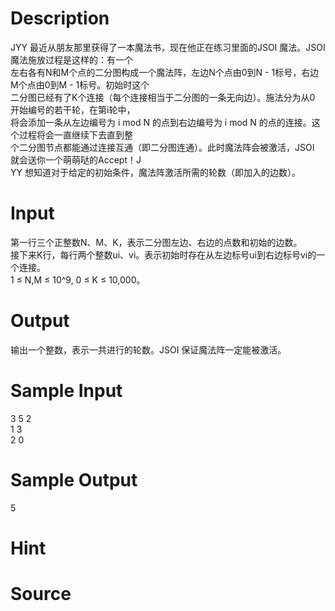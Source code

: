 
# Description

<div class="content"><div>JYY 最近从朋友那里获得了一本魔法书，现在他正在练习里面的JSOI 魔法。JSOI 魔法施放过程是这样的：有一个</div>
<div>左右各有N和M个点的二分图构成一个魔法阵，左边N个点由0到N - 1标号，右边M个点由0到M - 1标号。初始时这个</div>
<div>二分图已经有了K个连接（每个连接相当于二分图的一条无向边）。施法分为从0 开始编号的若干轮，在第i轮中，</div>
<div>将会添加一条从左边编号为 i mod N 的点到右边编号为 i mod N 的点的连接。这个过程将会一直继续下去直到整</div>
<div>个二分图节点都能通过连接互通（即二分图连通）。此时魔法阵会被激活，JSOI 就会送你一个萌萌哒的Accept！J</div>
<div>YY 想知道对于给定的初始条件，魔法阵激活所需的轮数（即加入的边数）。</div>
<div></div></div>

# Input

<div class="content"><div>第一行三个正整数N、M、K，表示二分图左边、右边的点数和初始的边数。</div>
<div>接下来K行，每行两个整数ui、vi。表示初始时存在从左边标号ui到右边标号vi的一个连接。</div>
<div>1 ≤ N,M ≤ 10^9, 0 ≤ K ≤ 10,000。</div>
<div></div></div>

# Output

<div class="content"><div>输出一个整数，表示一共进行的轮数。JSOI 保证魔法阵一定能被激活。</div>
<div></div></div>

# Sample Input

<div class="content"><span class="sampledata">3 5 2<br/>
1 3<br/>
2 0</span></div>

# Sample Output

<div class="content"><span class="sampledata">5</span></div>

# Hint

<div class="content"><p></p></div>

# Source

<div class="content"><p><a href="problemset.php?search="></a></p></div>

